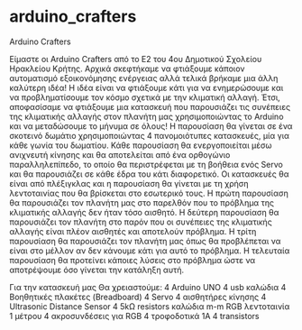 # arduino_crafters
Arduino Crafters

Είμαστε οι Arduino Crafters από το Ε2 του 4ου Δημοτικού
Σχολείου Ηρακλείου Κρήτης. 
Αρχικά σκεφτήκαμε να φτιάξουμε κάποιον αυτοματισμό εξοικονόμησης ενέργειας 
αλλά τελικά βρήκαμε μια άλλη καλύτερη ιδέα!
Η ιδέα είναι να φτιάξουμε κάτι για να ενημερώσουμε και να
προβληματίσουμε τον κόσμο σχετικά με την κλιματική αλλαγή.
Έτσι, αποφασίσαμε να φτιάξουμε μια κατασκευή που
παρουσιάζει τις συνέπειες της κλιματικής αλλαγής στον
πλανήτη μας χρησιμοποιώντας το Arduino και να
μεταδώσουμε το μήνυμα σε όλους!
Η παρουσίαση θα γίνεται σε ένα σκοτεινό δωμάτιο χρησιμοποιώντας 4 πανομοιότυπες κατασκευές, μία για κάθε γωνία του δωματίου.
Κάθε παρουσίαση θα ενεργοποιείται μέσω ανιχνευτή κίνησης και θα αποτελείται από ένα ορθογώνιο παραλληλεπίπεδο, το οποίο θα περιστρέφεται με τη βοήθεια ενός Servo και θα παρουσιάζει σε κάθε έδρα του κάτι διαφορετικό. Οι κατασκευές θα είναι από πλέξιγκλας και η παρουσίαση θα γίνεται με τη χρήση λεντοταινίας που θα βρίσκεται στο εσωτερικό τους.
Η πρώτη παρουσίαση θα παρουσιάζει τον πλανήτη μας στο παρελθόν που το πρόβλημα της κλιματικής αλλαγής δεν ήταν τόσο αισθητό.
Η δεύτερη παρουσίαση θα παρουσιάζει τον πλανήτη στο παρόν που οι συνέπειες της κλιματικής αλλαγής είναι πλέον αισθητές και αποτελούν πρόβλημα.
Η τρίτη παρουσίαση θα παρουσιάζει τον πλανήτη μας όπως θα προβλέπεται να είναι στο μέλλον αν δεν κάνουμε κάτι για αυτό το πρόβλημα.
Η τελευταία παρουσίαση θα προτείνει κάποιες λύσεις στο πρόβλημα ώστε να αποτρέψουμε όσο γίνεται την κατάληξη αυτή.


Για την κατασκευή μας Θα χρειαστούμε:
4 Arduino UNO
4 usb καλώδια
4 Βοηθητικές πλακέτες (Breadboard)
4 Servo
4 αισθητήρες κίνησης
4 Ultrasonic Distance Sensor
4 5kΩ resistors
καλώδια m-m
RGB λεντοταινία 1 μέτρου
4 ακροσυνδέσεις για RGB
4 τροφοδοτικά 1Α
4 transistors
